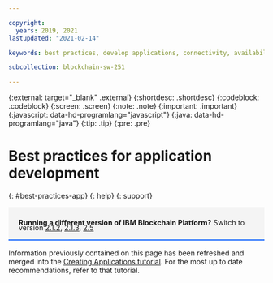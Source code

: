 ```yaml
---

copyright:
  years: 2019, 2021
lastupdated: "2021-02-14"

keywords: best practices, develop applications, connectivity, availability, mutual TLS, CouchDB

subcollection: blockchain-sw-251

---
```


{:external: target="_blank" .external}
{:shortdesc: .shortdesc}
{:codeblock: .codeblock}
{:screen: .screen}
{:note: .note}
{:important: .important}
{:javascript: data-hd-programlang="javascript"}
{:java: data-hd-programlang="java"}
{:tip: .tip}
{:pre: .pre}



# Best practices for application development
{: #best-practices-app}
{: help}
{: support}

<div style="background-color: #f4f4f4; padding-left: 20px; border-bottom: 2px solid #0f62fe; padding-top: 12px; padding-bottom: 4px; margin-bottom: 16px;">
  <p style="line-height: 10px;">
    <strong>Running a different version of IBM Blockchain Platform?</strong> Switch to version
    <a href="/docs/blockchain-sw?topic=blockchain-sw-best-practices-app">2.1.2</a>,
    <a href="/docs/blockchain-sw-213?topic=blockchain-sw-213-best-practices-app">2.1.3</a>,
    <a href="/docs/blockchain-sw-25?topic=blockchain-sw-25-best-practices-app">2.5</a>
    </p>
</div>

Information previously contained on this page has been refreshed and merged into the [Creating Applications tutorial](/docs/blockchain-sw-252?topic=blockchain-sw-252-ibp-console-app). For the most up to date recommendations, refer to that tutorial.
